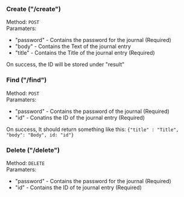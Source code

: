 ### Create ("/create")

Method: `POST` <br>
Paramaters:

- "password" - Contains the password for the journal (Required)
- "body" - Contains the Text of the journal entry
- "title" - Contains the Title of the journal entry (Required)

On success, the ID will be stored under "result"

### Find ("/find")

Method: `POST` <br>
Paramaters:

- "password" - Contains the password of the journal (Required)
- "id" - Conatins the ID of the journal entry (Required)

On success, It should return something like this:
`{"title" : "Title", "body": "Body", id: "id"}`

### Delete ("/delete")

Method: `DELETE` <br>
Paramaters:

- "password" - Contains the password for the journal (Required)
- "id" - Contains the ID of te journal entry (Required)
